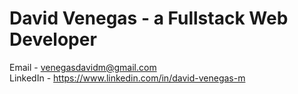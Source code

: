 # David Venegas - a Fullstack Web Developer


Email - venegasdavidm@gmail.com
<br>
LinkedIn - https://www.linkedin.com/in/david-venegas-m
<br>